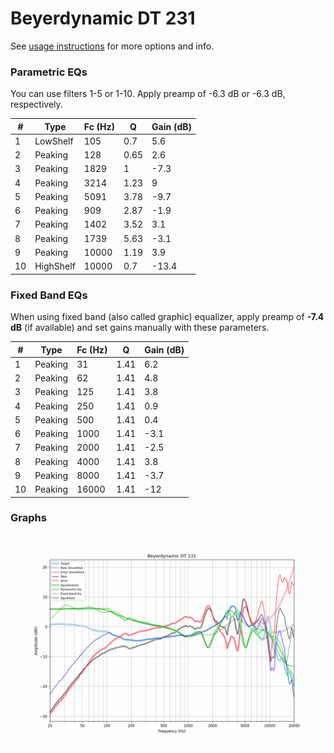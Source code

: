 # Beyerdynamic DT 231
See [usage instructions](https://github.com/jaakkopasanen/AutoEq#usage) for more options and info.

### Parametric EQs
You can use filters 1-5 or 1-10. Apply preamp of -6.3 dB or -6.3 dB, respectively.

|   # | Type      |   Fc (Hz) |    Q |   Gain (dB) |
|-----|-----------|-----------|------|-------------|
|   1 | LowShelf  |       105 | 0.7  |         5.6 |
|   2 | Peaking   |       128 | 0.65 |         2.6 |
|   3 | Peaking   |      1829 | 1    |        -7.3 |
|   4 | Peaking   |      3214 | 1.23 |         9   |
|   5 | Peaking   |      5091 | 3.78 |        -9.7 |
|   6 | Peaking   |       909 | 2.87 |        -1.9 |
|   7 | Peaking   |      1402 | 3.52 |         3.1 |
|   8 | Peaking   |      1739 | 5.63 |        -3.1 |
|   9 | Peaking   |     10000 | 1.19 |         3.9 |
|  10 | HighShelf |     10000 | 0.7  |       -13.4 |

### Fixed Band EQs
When using fixed band (also called graphic) equalizer, apply preamp of **-7.4 dB** (if available) and set gains manually with these parameters.

|   # | Type    |   Fc (Hz) |    Q |   Gain (dB) |
|-----|---------|-----------|------|-------------|
|   1 | Peaking |        31 | 1.41 |         6.2 |
|   2 | Peaking |        62 | 1.41 |         4.8 |
|   3 | Peaking |       125 | 1.41 |         3.8 |
|   4 | Peaking |       250 | 1.41 |         0.9 |
|   5 | Peaking |       500 | 1.41 |         0.4 |
|   6 | Peaking |      1000 | 1.41 |        -3.1 |
|   7 | Peaking |      2000 | 1.41 |        -2.5 |
|   8 | Peaking |      4000 | 1.41 |         3.8 |
|   9 | Peaking |      8000 | 1.41 |        -3.7 |
|  10 | Peaking |     16000 | 1.41 |       -12   |

### Graphs
![](./Beyerdynamic%20DT%20231.png)
